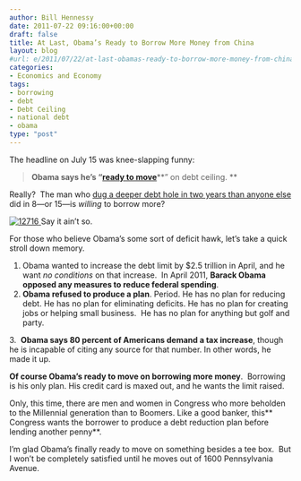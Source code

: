 ```yaml
---
author: Bill Hennessy
date: 2011-07-22 09:16:00+00:00
draft: false
title: At Last, Obama’s Ready to Borrow More Money from China
layout: blog
#url: e/2011/07/22/at-last-obamas-ready-to-borrow-more-money-from-china/
categories:
- Economics and Economy
tags:
- borrowing
- debt
- Debt Ceiling
- national debt
- obama
type: "post"
---
```


The headline on July 15 was knee-slapping funny:



> **Obama says he’s “**[**ready to move**](https://www.nasdaq.com/aspx/stock-market-news-story.aspx?storyid=201107151142dowjonesdjonline000414&title=obama-says-ready-to-moveon-raising-debt-ceiling)**” on debt ceiling. **



Really?  The man who [dug a deeper debt hole in two years than anyone else](https://www.cnsnews.com/node/72404) did in 8—or 15—is _willing_ to borrow more?

[![12716](https://hennessysview.com/wp-content/uploads/2011/07/12716_thumb.jpg)
](https://hennessysview.com/wp-content/uploads/2011/07/12716.jpg)Say it ain’t so.

For those who believe Obama’s some sort of deficit hawk, let’s take a quick stroll down memory.




  1. Obama wanted to increase the debt limit by $2.5 trillion in April, and he want _no conditions_ on that increase.  In April 2011, **Barack Obama opposed any measures to reduce federal spending**.
  2. **Obama refused to produce a plan**. Period. He has no plan for reducing debt. He has no plan for eliminating deficits. He has no plan for creating jobs or helping small business.  He has no plan for anything but golf and party.




3.  **Obama says 80 percent of Americans demand a tax increase**, though he is incapable of citing any source for that number. In other words, he made it up.

**Of course Obama’s ready to move on borrowing more money**.  Borrowing is his only plan. His credit card is maxed out, and he wants the limit raised.

Only, this time, there are men and women in Congress who more beholden to the Millennial generation than to Boomers. Like a good banker, this** Congress wants the borrower to produce a debt reduction plan before lending another penny**.

I’m glad Obama’s finally ready to move on something besides a tee box.  But I won’t be completely satisfied until he moves out of 1600 Pennsylvania Avenue.
